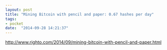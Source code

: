 ```yaml
---
layout: post
title: "Mining Bitcoin with pencil and paper: 0.67 hashes per day"
tags:
- pocket
date:  "2014-09-28 14:21:37"
---
```


http://www.righto.com/2014/09/mining-bitcoin-with-pencil-and-paper.html

